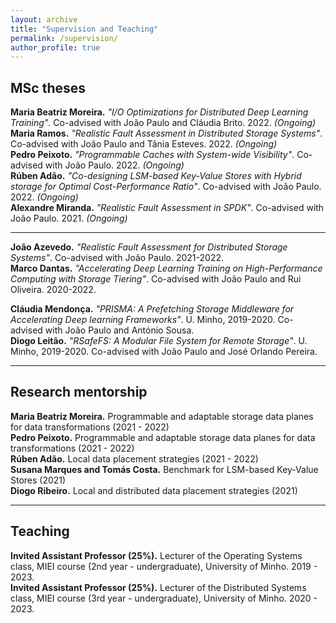 ```yaml
---
layout: archive
title: "Supervision and Teaching" 
permalink: /supervision/
author_profile: true
---
```


## MSc theses
**Maria Beatriz Moreira.** *"I/O Optimizations for Distributed Deep Learning Training"*. Co-advised with João Paulo and Cláudia Brito. 2022. *(Ongoing)*    
**Maria Ramos.** *"Realistic Fault Assessment in Distributed Storage Systems"*. Co-advised with João Paulo and Tânia Esteves. 2022. *(Ongoing)*    
**Pedro Peixoto.** *"Programmable Caches with System-wide Visibility"*. Co-advised with João Paulo. 2022. *(Ongoing)*    
**Rúben Adão.** *"Co-designing LSM-based Key-Value Stores with Hybrid storage for Optimal Cost-Performance Ratio"*. Co-advised with João Paulo. 2022. *(Ongoing)*    
**Alexandre Miranda.** *"Realistic Fault Assessment in SPDK"*. Co-advised with João Paulo. 2021. *(Ongoing)*    

<!-- **Alberto Faria.** *"Software-Defined Storage Control for Containerized HPC Applications"*. Co-advised with João Paulo and António Sousa. 2020. *(Ongoing)*     -->

***

**João Azevedo.** *"Realistic Fault Assessment for Distributed Storage Systems"*. Co-advised with João Paulo. 2021-2022.    
**Marco Dantas.** *"Accelerating Deep Learning Training on High-Performance Computing with Storage Tiering"*. Co-advised with João Paulo and Rui Oliveira. 2020-2022.    
<!-- (20 out of 20) -->
**Cláudia Mendonça.** *"PRISMA: A Prefetching Storage Middleware for Accelerating Deep learning Frameworks"*. U. Minho, 2019-2020. Co-advised with João Paulo and António Sousa.    
**Diogo Leitão.** *"RSafeFS: A Modular File System for Remote Storage"*. U. Minho, 2019-2020. Co-advised with João Paulo and José Orlando Pereira.     


***

## Research mentorship
**Maria Beatriz Moreira.** Programmable and adaptable storage data planes for data transformations (2021 - 2022)     
**Pedro Peixoto.** Programmable and adaptable storage data planes for data transformations (2021 - 2022)     
**Rúben Adão.** Local data placement strategies (2021 - 2022)     
**Susana Marques and Tomás Costa.** Benchmark for LSM-based Key-Value Stores (2021)              
**Diogo Ribeiro.** Local and distributed data placement strategies (2021)    

***

## Teaching 
**Invited Assistant Professor (25%).** Lecturer of the Operating Systems class, MIEI course (2nd year - undergraduate), University of Minho. 2019 - 2023.    
**Invited Assistant Professor (25%).** Lecturer of the Distributed Systems class, MIEI course (3rd year - undergraduate), University of Minho. 2020 - 2023.    
